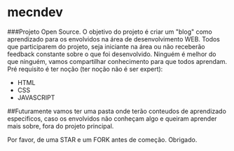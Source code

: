 # mecndev
###Projeto Open Source. 
O objetivo do projeto é criar um "blog" como aprendizado para os envolvidos na área de desenvolvimento WEB.
Todos que participarem do projeto, seja iniciante na área ou não receberão feedback constante sobre o que foi desenvolvido.
Ninguém é melhor do que ninguém, vamos compartilhar conhecimento para que todos aprendam.
Pré requisito é ter noção (ter noção não é ser expert):
 - HTML
 - CSS 
 - JAVASCRIPT


##Futuramente  vamos ter uma pasta onde terão conteudos de aprendizado especificos, caso os envolvidos não conheçam algo e queiram aprender mais sobre, fora do projeto principal.


Por favor, de uma STAR e um FORK antes de começão. Obrigado.
